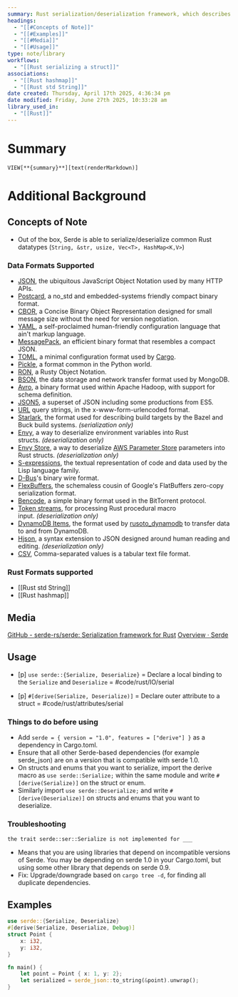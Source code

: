 ```yaml
---
summary: Rust serialization/deserialization framework, which describes how the data can be serialized and deserialized. Serde provides the generic interface (with [[Rust trait]]s implemented with [[Rust attributes]]), and relies on another serializer to perform the serializing.<br><br>Serde provides a generic interface that can be used by multiple backends like JSON, YAML, CBOR, and Bincode.
headings:
  - "[[#Concepts of Note]]"
  - "[[#Examples]]"
  - "[[#Media]]"
  - "[[#Usage]]"
type: note/library
workflows:
  - "[[Rust serializing a struct]]"
associations:
  - "[[Rust hashmap]]"
  - "[[Rust std String]]"
date created: Thursday, April 17th 2025, 4:36:34 pm
date modified: Friday, June 27th 2025, 10:33:28 am
library_used_in:
  - "[[Rust]]"
---
```


# Summary
`VIEW[**{summary}**][text(renderMarkdown)]`

# Additional Background
## Concepts of Note
- Out of the box, Serde is able to serialize/deserialize common Rust datatypes (`String, &str, usize, Vec<T>, HashMap<K,V>`)

### Data Formats Supported
- [JSON](https://github.com/serde-rs/json), the ubiquitous JavaScript Object Notation used by many HTTP APIs.
- [Postcard](https://github.com/jamesmunns/postcard), a no_std and embedded-systems friendly compact binary format.
- [CBOR](https://github.com/enarx/ciborium), a Concise Binary Object Representation designed for small message size without the need for version negotiation.
- [YAML](https://github.com/dtolnay/serde-yaml), a self-proclaimed human-friendly configuration language that ain't markup language.
- [MessagePack](https://github.com/3Hren/msgpack-rust), an efficient binary format that resembles a compact JSON.
- [TOML](https://docs.rs/toml), a minimal configuration format used by [Cargo](https://doc.rust-lang.org/cargo/reference/manifest.html).
- [Pickle](https://github.com/birkenfeld/serde-pickle), a format common in the Python world.
- [RON](https://github.com/ron-rs/ron), a Rusty Object Notation.
- [BSON](https://github.com/mongodb/bson-rust), the data storage and network transfer format used by MongoDB.
- [Avro](https://docs.rs/apache-avro), a binary format used within Apache Hadoop, with support for schema definition.
- [JSON5](https://github.com/callum-oakley/json5-rs), a superset of JSON including some productions from ES5.
- [URL](https://docs.rs/serde_qs) query strings, in the x-www-form-urlencoded format.
- [Starlark](https://github.com/dtolnay/serde-starlark), the format used for describing build targets by the Bazel and Buck build systems. _(serialization only)_
- [Envy](https://github.com/softprops/envy), a way to deserialize environment variables into Rust structs. _(deserialization only)_
- [Envy Store](https://github.com/softprops/envy-store), a way to deserialize [AWS Parameter Store](https://docs.aws.amazon.com/systems-manager/latest/userguide/systems-manager-parameter-store.html) parameters into Rust structs. _(deserialization only)_
- [S-expressions](https://github.com/rotty/lexpr-rs), the textual representation of code and data used by the Lisp language family.
- [D-Bus](https://docs.rs/zvariant)'s binary wire format.
- [FlexBuffers](https://github.com/google/flatbuffers/tree/master/rust/flexbuffers), the schemaless cousin of Google's FlatBuffers zero-copy serialization format.
- [Bencode](https://github.com/P3KI/bendy), a simple binary format used in the BitTorrent protocol.
- [Token streams](https://github.com/oxidecomputer/serde_tokenstream), for processing Rust procedural macro input. _(deserialization only)_
- [DynamoDB Items](https://docs.rs/serde_dynamo), the format used by [rusoto_dynamodb](https://docs.rs/rusoto_dynamodb) to transfer data to and from DynamoDB.
- [Hjson](https://github.com/Canop/deser-hjson), a syntax extension to JSON designed around human reading and editing. _(deserialization only)_
- [CSV](https://docs.rs/csv), Comma-separated values is a tabular text file format.

### Rust Formats supported 
- [[Rust std String]]
- [[Rust hashmap]]

## Media
[GitHub - serde-rs/serde: Serialization framework for Rust](https://github.com/serde-rs/serde)
[Overview · Serde](https://serde.rs/)

## Usage
- [p] `use serde::{Serialize, Deserialize}` = Declare a local binding to the `Serialize` and `Deserialize` = #code/rust/IO/serial
<!--ID: 1751434090452-->

- [p] `#[derive(Serialize, Deserialize)]` = Declare outer attribute to a struct = #code/rust/attributes/serial
<!--ID: 1751434090456-->


### Things to do before using 
- Add `serde = { version = "1.0", features = ["derive"] }` as a dependency in Cargo.toml.
- Ensure that all other Serde-based dependencies (for example serde_json) are on a version that is compatible with serde 1.0.
- On structs and enums that you want to serialize, import the derive macro as `use serde::Serialize;` within the same module and write `#[derive(Serialize)]` on the struct or enum.
- Similarly import `use serde::Deserialize;` and write `#[derive(Deserialize)]` on structs and enums that you want to deserialize.

### Troubleshooting
`the trait serde::ser::Serialize is not implemented for ___`
- Means that you are using libraries that depend on incompatible versions of Serde. You may be depending on serde 1.0 in your Cargo.toml, but using some other library that depends on serde 0.9.
- Fix: Upgrade/downgrade based on `cargo tree -d`, for finding all duplicate dependencies. 

## Examples
```rust
use serde::{Serialize, Deserialize}
#[derive(Serialize, Deserialize, Debug)]
struct Point {
	x: i32,
	y: i32,
}

fn main() {
	let point = Point { x: 1, y: 2};
	let serialized = serde_json::to_string(&point).unwrap();
}
```
